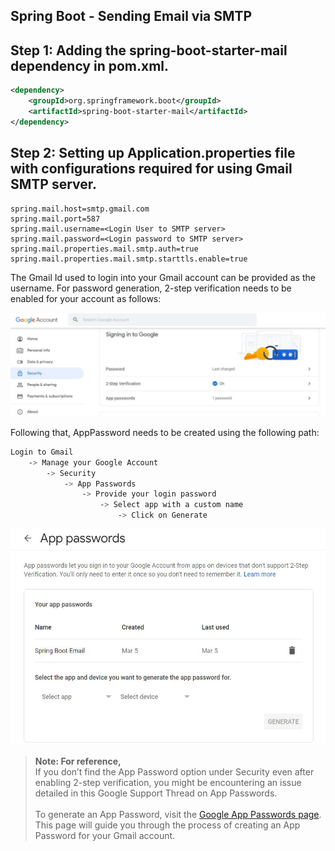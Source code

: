 ## Spring Boot - Sending Email via SMTP

## Step 1: Adding the spring-boot-starter-mail dependency in pom.xml.
````xml
<dependency>
    <groupId>org.springframework.boot</groupId>
    <artifactId>spring-boot-starter-mail</artifactId>
</dependency>
````

## Step 2: Setting up Application.properties file with configurations required for using Gmail SMTP server.
````properties
spring.mail.host=smtp.gmail.com
spring.mail.port=587
spring.mail.username=<Login User to SMTP server>
spring.mail.password=<Login password to SMTP server>
spring.mail.properties.mail.smtp.auth=true
spring.mail.properties.mail.smtp.starttls.enable=true
````

The Gmail Id used to login into your Gmail account can be provided as the username. For password generation, 2-step verification needs to be enabled for your account as follows:

![img.png](gmail.png)

Following that, AppPassword needs to be created using the following path:

````scss
Login to Gmail 
    -> Manage your Google Account 
        -> Security 
            -> App Passwords 
                -> Provide your login password 
                    -> Select app with a custom name 
                        -> Click on Generate
````

![img.png](img.png)

> **Note: For reference,**<br/>
If you don’t find the App Password option under Security even after enabling 2-step verification, you might be encountering an issue detailed in this Google Support Thread on App Passwords.<br/><br/>
To generate an App Password, visit the [Google App Passwords page](https://myaccount.google.com/apppasswords). This page will guide you through the process of creating an App Password for your Gmail account.